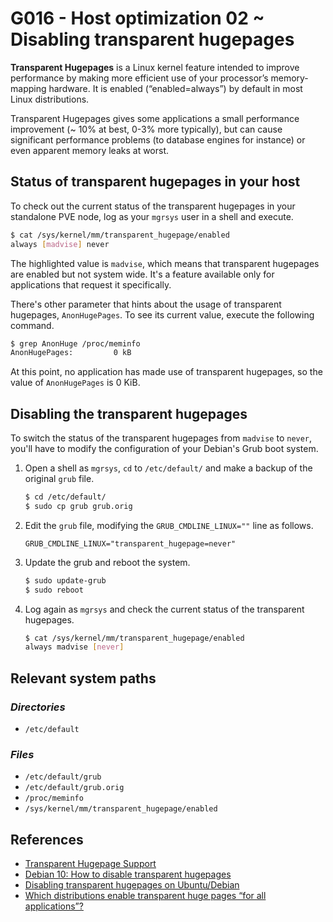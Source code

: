 # G016 - Host optimization 02 ~ Disabling transparent hugepages

**Transparent Hugepages** is a Linux kernel feature intended to improve performance by making more efficient use of your processor’s memory-mapping hardware. It is enabled (“enabled=always”) by default in most Linux distributions.

Transparent Hugepages gives some applications a small performance improvement (~ 10% at best, 0-3% more typically), but can cause significant performance problems (to database engines for instance) or even apparent memory leaks at worst.

## Status of transparent hugepages in your host

To check out the current status of the transparent hugepages in your standalone PVE node, log as your `mgrsys` user in a shell and execute.

~~~bash
$ cat /sys/kernel/mm/transparent_hugepage/enabled
always [madvise] never
~~~

The highlighted value is `madvise`, which means that transparent hugepages are enabled but not system wide. It's a feature available only for applications that request it specifically.

There's other parameter that hints about the usage of transparent hugepages, `AnonHugePages`. To see its current value, execute the following command.

~~~bash
$ grep AnonHuge /proc/meminfo
AnonHugePages:         0 kB
~~~

At this point, no application has made use of transparent hugepages, so the value of `AnonHugePages` is 0 KiB.

## Disabling the transparent hugepages

To switch the status of the transparent hugepages from `madvise` to `never`, you'll have to modify the configuration of your Debian's Grub boot system.

1. Open a shell as `mgrsys`, `cd` to `/etc/default/` and make a backup of the original `grub` file.

    ~~~bash
    $ cd /etc/default/
    $ sudo cp grub grub.orig
    ~~~

2. Edit the `grub` file, modifying the `GRUB_CMDLINE_LINUX=""` line as follows.

    ~~~properties
    GRUB_CMDLINE_LINUX="transparent_hugepage=never"
    ~~~

3. Update the grub and reboot the system.

    ~~~bash
    $ sudo update-grub
    $ sudo reboot
    ~~~

4. Log again as `mgrsys` and check the current status of the transparent hugepages.

    ~~~bash
    $ cat /sys/kernel/mm/transparent_hugepage/enabled
    always madvise [never]
    ~~~

## Relevant system paths

### _Directories_

- `/etc/default`

### _Files_

- `/etc/default/grub`
- `/etc/default/grub.orig`
- `/proc/meminfo`
- `/sys/kernel/mm/transparent_hugepage/enabled`

## References

- [Transparent Hugepage Support](https://www.kernel.org/doc/Documentation/vm/transhuge.txt)
- [Debian 10: How to disable transparent hugepages](https://dbsysupgrade.com/debian-10-how-to-disable-transparent-hugepages/)
- [Disabling transparent hugepages on Ubuntu/Debian](https://lxadm.com/Disabling_transparent_hugepages_on_Ubuntu/Debian)
- [Which distributions enable transparent huge pages “for all applications”?](https://unix.stackexchange.com/questions/495816/which-distributions-enable-transparent-huge-pages-for-all-applications)
